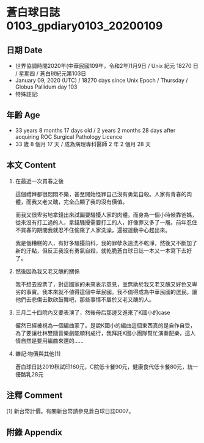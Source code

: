 [_metadata_:encoding]: - "utf-8"
[_metadata_:fileformat]: - "markdown"
[_metadata_:MIME_type]: - "text/plain"
[_metadata_:markdown_version]: - "commonmark version 0.29"
[_metadata_:markdown_spec]: - "https://spec.commonmark.org/0.29/"

# 蒼白球日誌0103_gpdiary0103_20200109 #

## 日期 Date ##

* 世界協調時間2020年(中華民國109年，令和2年)1月9日 / Unix 紀元 18270 日 / 星期四 / 蒼白球紀元第103日
* January 09, 2020 (UTC) / 18270 days since Unix Epoch / Thursday / Globus Pallidum day 103
* 特殊註記:

## 年齡 Age ##

* 33 years 8 months 17 days old / 2 years 2 months 28 days after acquiring ROC Surgical Pathology Licence
* 33 歲 8 個月 17 天 / 成為病理專科醫師 2 年 2 個月 28 天

## 本文 Content ##

1. 在最近一次買春之後

    這個禮拜都很悶悶不樂，甚至開始怪罪自己沒有勇氣自殺。人家有青春的肉體，而我又老又醜，完全凸顯了我的沒有價值。

    而我又很卑劣地拿錢出來試圖要騷擾人家的肉體。而身為一個小時候靠爸媽，從來沒有打工過的人，拿錢騷擾需要打工的人，好像罪又多了一層。前年忍住不買春的期間我就忍不住偷窺了人家洗澡，還被運動中心趕出來。

    我是個糟糕的人，有好多騷擾前科，我的罪孽永遠洗不乾淨，然後又不斷加了新的汙點，但反正我沒有勇氣自殺，就乾脆蒼白球日誌一本又一本寫下去好了。

2. 然後因為我又老又醜的關係

    我不想去投票了，對這國家的未來表示意見，並無助於我又老又醜又好色又卑劣的事實。我本來就不値得這個中華民國。我不值得成為中華民國的選民。讓他們去悲傷去歡欣鼓舞吧，那些事情不屬於又老又醜的人。

3. 三月二十四院內又要表演了，然後母后那邊又進來了K國小的case

   儼然已經被視為一個編曲家了。是說K國小的編曲這個東西真的是自作自受，為了要讓杜林雙隨音樂劇能順利成行，我拜託K國小團隊幫忙演奏配樂，這人情自然是要用編曲來還的......

4. 雜記:物價與其他[1]

    蒼白球日誌2019秋試印160元，C院低卡餐90元，健康食代低卡餐80元，統一優酪乳28元

## 注釋 Comment ##

[1] 新台幣計價。有關新台幣請參見蒼白球日誌0007。

## 附錄 Appendix ##
